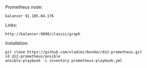 Prometheus node:

    balancer 91.185.84.176


Links:

    http://balancer:9090/classic/graph

Installation:

    git clone https://github.com/vladimirbondar/dz2-prometheus.git
    cd dz2-prometheus/ansible
    ansible-playbook -i inventory prometheus-playbook.yml